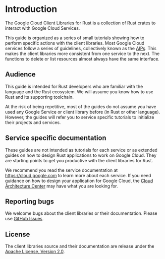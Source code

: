 <!-- 
Copyright 2025 Google LLC

Licensed under the Apache License, Version 2.0 (the "License");
you may not use this file except in compliance with the License.
You may obtain a copy of the License at

    https://www.apache.org/licenses/LICENSE-2.0

Unless required by applicable law or agreed to in writing, software
distributed under the License is distributed on an "AS IS" BASIS,
WITHOUT WARRANTIES OR CONDITIONS OF ANY KIND, either express or implied.
See the License for the specific language governing permissions and
limitations under the License.
-->

# Introduction

The Google Cloud Client Libraries for Rust is a collection of Rust crates to
interact with Google Cloud Services.

This guide is organized as a series of small tutorials showing how to perform
specific actions with the client libraries. Most Google Cloud services follow a
series of guidelines, collectively known as the [AIPs](https://google.aip.dev).
This makes the client libraries more consistent from one service to the next.
The functions to delete or list resources almost always have the same interface.

## Audience

This guide is intended for Rust developers who are familiar with the language
and the Rust ecosystem. We will assume you know how to use Rust and its
supporting toolchain.

At the risk of being repetitive, most of the guides do not assume you have used
any Google Service or client library before (in Rust or other language).
However, the guides will refer you to service specific tutorials to initialize
their projects and services.

## Service specific documentation

These guides are not intended as tutorials for each service or as extended
guides on how to design Rust applications to work on Google Cloud. They are
starting points to get you productive with the client libraries for Rust.

We recommend you read the service documentation at <https://cloud.google.com> to
learn more about each service. If you need guidance on how to design your
application for Google Cloud, the [Cloud Architecture Center] may have what you
are looking for.

## Reporting bugs

We welcome bugs about the client libraries or their documentation. Please use
[GitHub Issues](https://github.com/googleapis/google-cloud-rust/issues).

## License

The client libraries source and their documentation are release under the
[Apache License, Version 2.0](https://www.apache.org/licenses/LICENSE-2.0).

[cloud architecture center]: https://cloud.google.com/architecture
